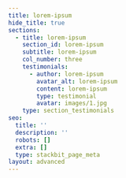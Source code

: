 ```yaml
---
title: lorem-ipsum
hide_title: true
sections:
  - title: lorem-ipsum
    section_id: lorem-ipsum
    subtitle: lorem-ipsum
    col_number: three
    testimonials:
      - author: lorem-ipsum
        avatar_alt: lorem-ipsum
        content: lorem-ipsum
        type: testimonial
        avatar: images/1.jpg
    type: section_testimonials
seo:
  title: ''
  description: ''
  robots: []
  extra: []
  type: stackbit_page_meta
layout: advanced
---
```

